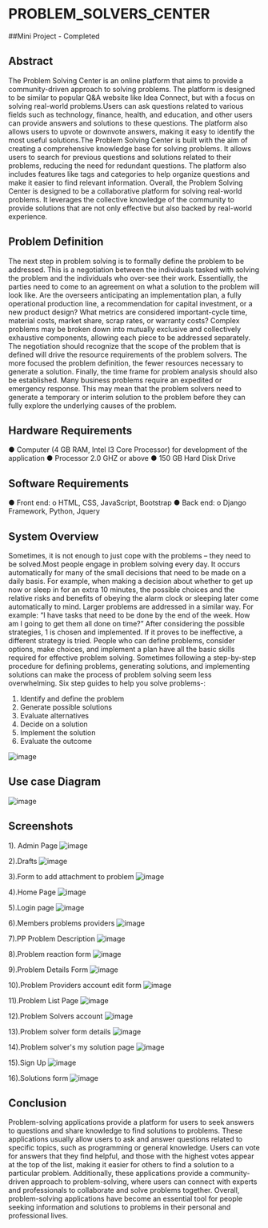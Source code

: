 # PROBLEM_SOLVERS_CENTER
##Mini Project - Completed

## Abstract  
The Problem Solving Center is an online platform that aims to provide a community-driven approach to solving problems. The platform is designed to be similar to popular Q&A website like Idea Connect, but with a focus on solving real-world problems.Users can ask questions related to various fields such as technology, finance, health, and education, and other users can provide answers and solutions to these questions. The platform also allows users to upvote or downvote answers, making it easy to identify the most useful solutions.The Problem Solving Center is built with the aim of creating a comprehensive knowledge base for solving problems. It allows users to search for previous questions and solutions related to their problems, reducing the need for redundant questions. The platform also includes features like tags and categories to help organize questions and make it easier to find relevant information. Overall, the Problem Solving Center is designed to be a collaborative platform for solving real-world problems. It leverages the collective knowledge of the community to provide solutions that are not only effective but also backed by real-world experience.

## Problem Definition 
The next step in problem solving is to formally define the problem to be addressed. This is a negotiation between the individuals tasked with solving the problem and the individuals who over-see their work. Essentially, the parties need to come to an agreement on what a solution to the problem will look like. Are the overseers anticipating an implementation plan, a fully operational production line, a recommendation for capital investment, or a new product design? What metrics are considered important-cycle time, material costs, market share, scrap rates, or warranty costs? Complex problems may be broken down into mutually exclusive and collectively exhaustive components, allowing each piece to be addressed separately. The negotiation should recognize that the scope of the problem that is defined will drive the resource requirements of the problem solvers. The more focused the problem definition, the fewer resources necessary to generate a solution. Finally, the time frame for problem analysis should also be established. Many business problems require an expedited or emergency response. This may mean that the problem solvers need to generate a temporary or interim solution to the problem before they can fully explore the underlying causes of the problem. 

## Hardware Requirements
●	Computer (4 GB RAM, Intel I3 Core Processor) for development of the application
●	Processor 2.0 GHZ or above
●	150 GB Hard Disk Drive

## Software Requirements
●	Front end: 
  o	HTML, CSS, JavaScript, Bootstrap
●	Back end: 
  o	Django Framework, Python, Jquery
  
## System Overview
Sometimes, it is not enough to just cope with the problems – they need to be solved.Most people engage in problem solving every day. It occurs automatically for many of the small decisions that need to be made on a daily basis.
For example, when making a decision about whether to get up now or sleep in for an extra 10 minutes, the possible choices and the relative risks and benefits of obeying the alarm clock or sleeping later come automatically to mind.
Larger problems are addressed in a similar way. For example: “I have tasks that need to be done by the end of the week. How am I going to get them all done on time?”
After considering the possible strategies, 1 is chosen and implemented. If it proves to be ineffective, a different strategy is tried.
People who can define problems, consider options, make choices, and implement a plan have all the basic skills required for effective problem solving.
Sometimes following a step-by-step procedure for defining problems, generating solutions, and implementing solutions can make the process of problem solving seem less overwhelming.
Six step guides to help you solve problems-:
1.	Identify and define the problem
2.	Generate possible solutions
3.	Evaluate alternatives
4.	Decide on a solution    
5.	Implement the solution
6.	Evaluate the outcome

![image](https://user-images.githubusercontent.com/38953782/232248088-8dcc438e-c0db-4830-a3e4-0c9b026dfa80.png)

## Use case Diagram
![image](https://user-images.githubusercontent.com/38953782/232248200-07af60ba-96bf-4783-9d46-e15f83771780.png)

## Screenshots
1). Admin Page
![image](https://user-images.githubusercontent.com/38953782/232248242-11037931-05b3-415f-981a-13831249db5a.png)

2).Drafts
![image](https://user-images.githubusercontent.com/38953782/232248250-29e983c8-ed3b-4ae6-ba79-dc11c0c39c50.png)

3).Form to add attachment to problem
![image](https://user-images.githubusercontent.com/38953782/232248280-4feeeeaa-b538-4c32-afde-9b3c7320e996.png)

4).Home Page
![image](https://user-images.githubusercontent.com/38953782/232248301-701f349b-81dc-4602-a9bd-ff53c5c92d2d.png)

5).Login page
![image](https://user-images.githubusercontent.com/38953782/232248317-28e7319e-0341-4841-bdd3-82e73c543ed3.png)

6).Members problems providers
![image](https://user-images.githubusercontent.com/38953782/232248340-6770227c-3861-41b6-94f8-4a09df1f5262.png)

7).PP Problem Description
![image](https://user-images.githubusercontent.com/38953782/232248355-e0f21532-6c1e-4d4a-a86d-be15f03b5cf4.png)

8).Problem reaction form
![image](https://user-images.githubusercontent.com/38953782/232248374-a8918752-b102-42d1-92b9-b9bfdf5d5470.png)

9).Problem Details Form
![image](https://user-images.githubusercontent.com/38953782/232248390-9b7cf596-515c-47df-9e7e-d3eaf9e7257f.png)

10).Problem Providers account edit form
![image](https://user-images.githubusercontent.com/38953782/232248410-29d1ab3e-51a7-4e85-98a0-fbaaedec619d.png)

11).Problem List Page
![image](https://user-images.githubusercontent.com/38953782/232248427-a87028d2-1a5e-4fbc-9b01-dc0cbdd9ea4f.png)

12).Problem Solvers account
![image](https://user-images.githubusercontent.com/38953782/232248439-6afbd9b9-83f3-4727-a7b7-8955178fbde8.png)

13).Problem solver form details
![image](https://user-images.githubusercontent.com/38953782/232248456-64916a87-93bb-4c0d-8884-94ee5aac816f.png)

14).Problem solver's my solution page
![image](https://user-images.githubusercontent.com/38953782/232248484-f1e61879-d428-4594-a4b0-8a97a97adad8.png)

15).Sign Up
![image](https://user-images.githubusercontent.com/38953782/232248504-2451660d-f6d6-4c56-be56-e015cfc33ef2.png)

16).Solutions form
![image](https://user-images.githubusercontent.com/38953782/232248541-609bc2a5-7a0b-419d-af74-78a3d76c7df0.png)


## Conclusion
Problem-solving applications provide a platform for users to seek answers to questions and share knowledge to find solutions to problems. These applications usually allow users to ask and answer questions related to specific topics, such as programming or general knowledge. Users can vote for answers that they find helpful, and those with the highest votes appear at the top of the list, making it easier for others to find a solution to a particular problem. Additionally, these applications provide a community-driven approach to problem-solving, where users can connect with experts and professionals to collaborate and solve problems together. Overall, problem-solving applications have become an essential tool for people seeking information and solutions to problems in their personal and professional lives.

















